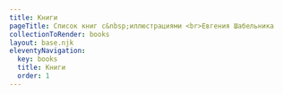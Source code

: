 ```yaml
---
title: Книги
pageTitle: Список книг с&nbsp;иллюстрациями <br>Евгения Шабельника
collectionToRender: books
layout: base.njk
eleventyNavigation:
  key: books
  title: Книги
  order: 1
---
```

